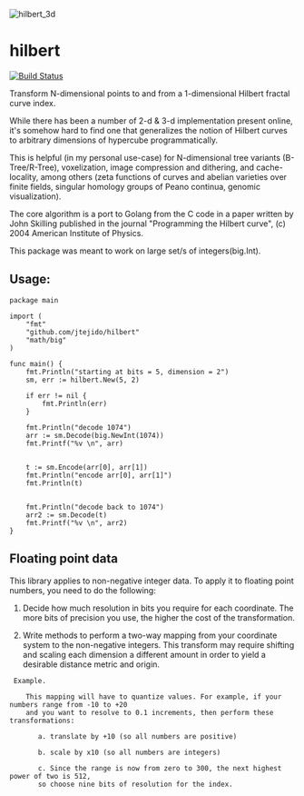 ![hilbert_3d](https://c1.staticflickr.com/3/2666/4245088030_b00b1351de.jpg)

# hilbert

<a href="https://travis-ci.org/jtejido/hilbert"><img src="https://img.shields.io/travis/jtejido/hilbert.svg?style=flat-square" alt="Build Status"></a>

Transform N-dimensional points to and from a 1-dimensional Hilbert fractal curve index.

While there has been a number of 2-d & 3-d implementation present online, it's somehow hard to find one that generalizes the notion of Hilbert curves to arbitrary dimensions of hypercube programmatically.

This is helpful (in my personal use-case) for N-dimensional tree variants (B-Tree/R-Tree), voxelization, image compression and dithering, and cache-locality, among others (zeta functions of curves
and abelian varieties over finite fields, singular homology groups of Peano continua, genomic visualization).

The core algorithm is a port to Golang from the C code in a paper written by John Skilling published in the journal "Programming the Hilbert curve", (c) 2004 American Institute of Physics.

This package was meant to work on large set/s of integers(big.Int).

## Usage:
 
```golang
package main

import (
	"fmt"
	"github.com/jtejido/hilbert"
	"math/big"
)

func main() {
	fmt.Println("starting at bits = 5, dimension = 2")
	sm, err := hilbert.New(5, 2)

	if err != nil {
		fmt.Println(err)
	}

	fmt.Println("decode 1074")
	arr := sm.Decode(big.NewInt(1074))
	fmt.Printf("%v \n", arr)
	

	t := sm.Encode(arr[0], arr[1])
	fmt.Println("encode arr[0], arr[1]")
	fmt.Println(t)
	

	fmt.Println("decode back to 1074")
	arr2 := sm.Decode(t)
	fmt.Printf("%v \n", arr2)
}
```

## Floating point data

 This library applies to non-negative integer data. To apply it to floating point numbers, you need to do the following:

 1. Decide how much resolution in bits you require for each coordinate. 
    The more bits of precision you use, the higher the cost of the transformation.

 2. Write methods to perform a two-way mapping from your coordinate system to the non-negative integers.
    This transform may require shifting and scaling each dimension a different amount in order to yield a desirable distance metric and origin. 

```
 Example.

    This mapping will have to quantize values. For example, if your numbers range from -10 to +20 
    and you want to resolve to 0.1 increments, then perform these transformations:

       a. translate by +10 (so all numbers are positive)

       b. scale by x10 (so all numbers are integers)

       c. Since the range is now from zero to 300, the next highest power of two is 512, 
       so choose nine bits of resolution for the index.
```
